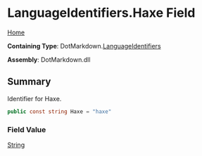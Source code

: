 # LanguageIdentifiers\.Haxe Field

[Home](../../../README.md)

**Containing Type**: DotMarkdown\.[LanguageIdentifiers](../README.md)

**Assembly**: DotMarkdown\.dll

## Summary

Identifier for Haxe\.

```csharp
public const string Haxe = "haxe"
```

### Field Value

[String](https://docs.microsoft.com/en-us/dotnet/api/system.string)

